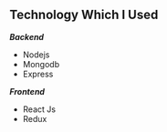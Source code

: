  ## Technology Which I Used
   ***Backend***
   
 - Nodejs
 - Mongodb
 - Express

 ***Frontend***
 

 - React Js
 - Redux

